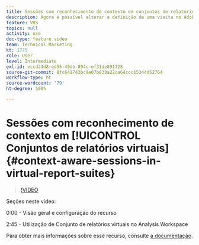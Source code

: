 ```yaml
---
title: Sessões com reconhecimento de contexto em conjuntos de relatórios virtuais
description: Agora é possível alterar a definição de uma visita no Adobe Analytics de forma não destrutiva usando um conjunto de relatórios virtual. Mostramos como fazer isso e as diferentes opções disponíveis.
feature: VRS
topics: null
activity: use
doc-type: feature video
team: Technical Marketing
kt: 1775
role: User
level: Intermediate
exl-id: eccd24d8-ed55-49db-894c-ef31de891728
source-git-commit: 8fc641743bc9e07b838a22ca64ccc15344d52764
workflow-type: ht
source-wordcount: '79'
ht-degree: 100%

---
```


# Sessões com reconhecimento de contexto em [!UICONTROL Conjuntos de relatórios virtuais] {#context-aware-sessions-in-virtual-report-suites}

>[!VIDEO](https://video.tv.adobe.com/v/23545/?quality=12&learn=on)

Seções neste vídeo:

0:00 - Visão geral e configuração do recurso

2:45 - Utilização de Conjunto de relatórios virtuais no Analysis Workspace

Para obter mais informações sobre esse recurso, consulte [a documentação](https://experienceleague.adobe.com/docs/analytics/components/virtual-report-suites/vrs-mobile-visit-processing.html?lang=pt-BR).
